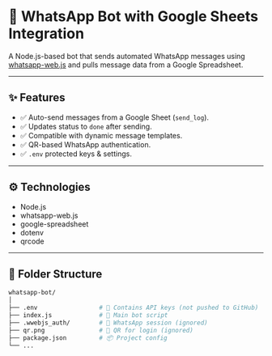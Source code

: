 # 📱 WhatsApp Bot with Google Sheets Integration

A Node.js-based bot that sends automated WhatsApp messages using [whatsapp-web.js](https://github.com/pedroslopez/whatsapp-web.js) and pulls message data from a Google Spreadsheet.

---

## ✨ Features

- ✅ Auto-send messages from a Google Sheet (`send_log`).
- ✅ Updates status to `done` after sending.
- ✅ Compatible with dynamic message templates.
- ✅ QR-based WhatsApp authentication.
- ✅ `.env` protected keys & settings.

---

## ⚙️ Technologies

- Node.js
- whatsapp-web.js
- google-spreadsheet
- dotenv
- qrcode

---

## 📂 Folder Structure

```bash
whatsapp-bot/
│
├── .env                 # 🔐 Contains API keys (not pushed to GitHub)
├── index.js             # 🚀 Main bot script
├── .wwebjs_auth/        # 📱 WhatsApp session (ignored)
├── qr.png               # 📸 QR for login (ignored)
├── package.json         # 📦 Project config
└── ...
